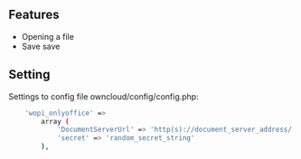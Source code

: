## Features
- Opening a file
- Save save

## Setting
Settings to сonfig file owncloud/config/config.php:
```bash
    'wopi_onlyoffice' =>
        array (
            'DocumentServerUrl' => 'http(s)://document_server_address/'
            'secret' => 'random_secret_string'
        ),
```
